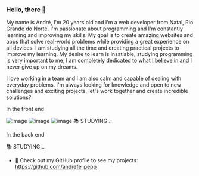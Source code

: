 ### Hello, there 👋

My name is André, I'm 20 years old and I'm a web developer from Natal, Rio Grande do Norte. I'm passionate about programming and I'm constantly learning and improving my skills. My goal is to create amazing websites and apps that solve real-world problems while providing a great experience on all devices. I am studying all the time and creating practical projects to improve my learning. My desire to learn is insatiable, studying programming is very important to me, I am completely dedicated to what I believe in and I never give up on my dreams.

I love working in a team and I am also calm and capable of dealing with everyday problems. I'm always looking for knowledge and open to new challenges and exciting projects, let's work together and create incredible solutions?

In the front end

![image](https://github.com/andrefelipepp/andrefelipepp/assets/144925799/9eba5753-a26f-4850-abe8-0687709f2095) ![image](https://github.com/andrefelipepp/andrefelipepp/assets/144925799/37089ae5-1378-47b7-b176-1e808f1ac3a5)
 ![image](https://github.com/andrefelipepp/andrefelipepp/assets/144925799/f3603021-90c6-4d40-8f97-2b1a1abd99e1 )  📚 STUDYING...

In the back end

📚 STUDYING...

- 🔗 Check out my GitHub profile to see my projects: https://github.com/andrefelipepp




